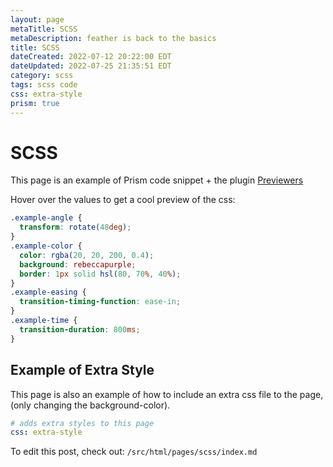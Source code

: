 ```yaml
---
layout: page
metaTitle: SCSS
metaDescription: feather is back to the basics
title: SCSS
dateCreated: 2022-07-12 20:22:00 EDT
dateUpdated: 2022-07-25 21:35:51 EDT
category: scss
tags: scss code
css: extra-style
prism: true
---
```


# SCSS

This page is an example of Prism code snippet + the plugin <a href="https://prismjs.com/plugins/previewers/" rel="noopener nofollow" target="_blank">Previewers</a>

Hover over the values to get a cool preview of the css:

```scss
.example-angle {
  transform: rotate(48deg);
}
.example-color {
  color: rgba(20, 20, 200, 0.4);
  background: rebeccapurple;
  border: 1px solid hsl(80, 70%, 40%);
}
.example-easing {
  transition-timing-function: ease-in;
}
.example-time {
  transition-duration: 800ms;
}
```

## Example of Extra Style

This page is also an example of how to include an extra css file to the page, (only changing the background-color).

```yaml
# adds extra styles to this page
css: extra-style
```

To edit this post, check out: `/src/html/pages/scss/index.md`

